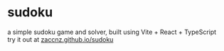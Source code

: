 # sudoku

a simple sudoku game and solver, built using Vite + React + TypeScript  
try it out at [zaccnz.github.io/sudoku](https://zaccnz.github.io/sudoku/)  